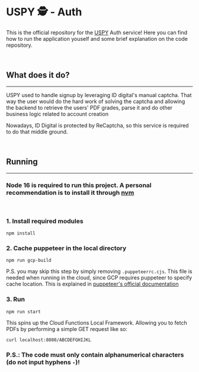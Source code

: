 # USPY 🕵️ - Auth

This is the official repository for the [USPY](https://uspy.me) Auth service! Here you can find how to run the application youself and some brief explanation on the code repository.

&nbsp;

## What does it do?

---

USPY used to handle signup by leveraging ID digital's manual captcha.
That way the user would do the hard work of solving the captcha and allowing the backend to retrieve the users' PDF grades, parse it and do other business logic related to account creation

Nowadays, ID Digital is protected by ReCaptcha, so this service is required to do that middle ground.

&nbsp;

## Running

---

### Node 16 is required to run this project. A personal recommendation is to install it through [nvm](https://github.com/nvm-sh/nvm)

&nbsp;

### **1. Install required modules**

```
npm install
```

### **2. Cache puppeteer in the local directory**

```
npm run gcp-build
```

P.S. you may skip this step by simply removing `.puppeteerrc.cjs`. This file is needed when running in the cloud, since GCP requires puppeteer to specify cache location. This is explained in [puppeteer's official documentation](https://pptr.dev/#installation)

### **3. Run**

```
npm run start
```

This spins up the Cloud Functions Local Framework. Allowing you to fetch PDFs by performing a simple GET request like so:

```
curl localhost:8080/ABCDEFGHIJKL
```

### P.S.: The code **must** only contain alphanumerical characters (do not input hyphens `-`)!
